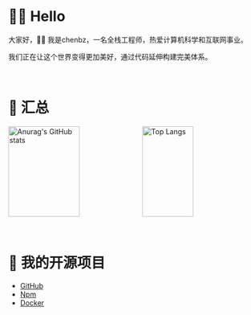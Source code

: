 # 🙋‍♂️ Hello

大家好，👨‍💻 我是chenbz，一名全栈工程师，热爱计算机科学和互联网事业。

我们正在让这个世界变得更加美好，通过代码延伸构建完美体系。

<br />

# 🌈 汇总

<img src="https://github-readme-stats.vercel.app/api?username=chenbz777&show_icons=true&hide_title=true" alt="Anurag's GitHub stats" style="width: 53%;;height: 180px;display:inline;" />[<img src="https://github-readme-stats.vercel.app/api/top-langs/?username=chenbz777&layout=compact&hide_title=true" alt="Top Langs" style="width: 45%;height: 180px;display: inline;" />](https://github.com/anuraghazra/github-readme-stats)

<br />

# 🚀 我的开源项目

- [GitHub](https://github.com/chenbz777)
- [Npm](https://www.npmjs.com/~chenbz)
- [Docker](https://hub.docker.com/u/chenbz777)
